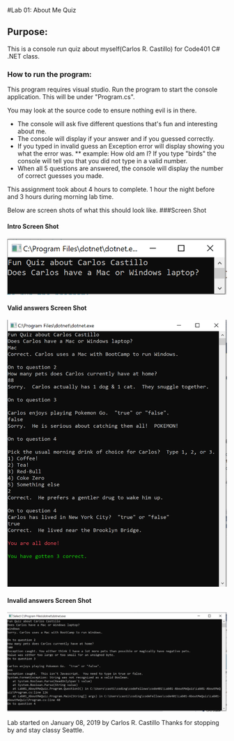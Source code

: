 #Lab 01: About Me Quiz

## Purpose:
This is a console run quiz about myself(Carlos R. Castillo) for Code401 C# .NET class.

### How to run the program:
This program requires visual studio.
Run the program to start the console application.
This will be under "Program.cs".

You may look at the source code to ensure nothing evil is in there.

* The console will ask five different questions that's fun and interesting about me.
* The console will display if your answer and if you guessed correctly.
* If you typed in invalid guess an Exception error will display showing you what the error was.
** example: How old am I?  If you type "birds" the console will tell you that you did not type in a valid number.
* When all 5 questions are answered, the console will display the number of correct guesses you made.

This assignment took about 4 hours to complete.  1 hour the night before and 3 hours during morning lab time.

Below are screen shots of what this should look like.
###Screen Shot 
#### Intro Screen Shot
![](ScreenShots/CaptureMain.PNG?raw=true)

#### Valid answers Screen Shot
![](ScreenShots/CaptureCorrect.PNG?raw=true)

#### Invalid answers Screen Shot
![](ScreenShots/CaptureCatchTry.PNG?raw=true)

Lab started on January 08, 2019 by Carlos R. Castillo
Thanks for stopping by and stay classy Seattle.